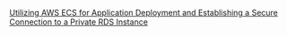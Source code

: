 
[Utilizing AWS ECS for Application Deployment and Establishing a Secure Connection to a Private RDS Instance](https://aws.plainenglish.io/utilizing-aws-ecs-for-application-deployment-and-establishing-a-secure-connection-to-a-private-rds-774fc26eddbf)